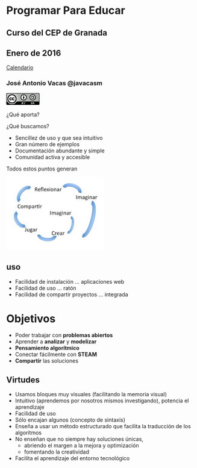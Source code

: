 # Programar Para Educar

## Curso del CEP de Granada

## Enero de 2016

[Calendario](./Indice.md)

### José Antonio Vacas @javacasm

![CCbySA](imagenes/CCbySQ_88x31.png)

¿Qué aporta?


¿Qué buscamos?

* Sencillez de uso y que sea intuitivo
* Gran número de ejemplos
* Documentación abundante y simple
* Comunidad activa y accesible

Todos estos puntos generan

![espiral](./imagenes/EspiralAprendizaje.jpg)

## uso


* Facilidad de instalación ... aplicaciones web
* Facilidad de uso ... ratón
* Facilidad de compartir proyectos ... integrada

# Objetivos

* Poder trabajar con **problemas abiertos**
* Aprender a **analizar** y **modelizar**
* **Pensamiento algorítmico**
* Conectar fácilmente con **STEAM**
* **Compartir** las soluciones


## Virtudes

* Usamos bloques muy visuales (facilitando la memoria visual)
* Intuitivo (aprendemos por nosotros mismos investigando), potencia el aprendizaje
* Facilidad de uso
* Sólo encajan algunos (concepto de sintaxis)
* Enseña a usar un método estructurado que facilita la traducción de los algoritmos
* No enseñan que no siempre hay soluciones únicas,
  * abriendo el margen a la mejora y optimización
  * fomentando la creatividad
* Facilita el aprendizaje del entorno tecnológico
